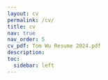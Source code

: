```yaml
---
layout: cv
permalink: /cv/
title: cv
nav: true
nav_order: 5
cv_pdf: Tom Wu Resume 2024.pdf
description: 
toc:
  sidebar: left
---
```

